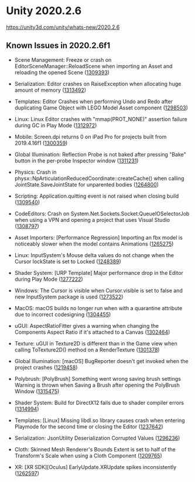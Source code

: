 # Unity 2020.2.6
https://unity3d.com/unity/whats-new/2020.2.6

## Known Issues in 2020.2.6f1

<ul>
<li><p>Scene Management: Freeze or crash on EditorSceneManager::ReloadScene when importing an Asset and reloading the opened Scene (<a href="https://issuetracker.unity3d.com/issues/freeze-or-crash-on-editorscenemanager-reloadscene-when-importing-an-asset-and-reloading-the-opened-scene">1309393</a>)</p></li>
<li><p>Serialization: Editor crashes on RaiseException when allocating huge amount of memory (<a href="https://issuetracker.unity3d.com/issues/editor-crashes-on-raiseexception-when-allocating-huge-amount-of-memory">1313492</a>)</p></li>
<li><p>Templates: Editor Crashes when performing Undo and Redo after duplicating Game Object with LEGO Model Asset component (<a href="https://issuetracker.unity3d.com/issues/crash-when-redoing-and-undoing-pasting-prefabs-in-scene-in-lego-microgame">1298503</a>)</p></li>
<li><p>Linux: Linux Editor crashes with "mmap(PROT_NONE)" assertion failure during GC in Play Mode (<a href="https://issuetracker.unity3d.com/issues/linux-editor-crashes-with-mmap-prot-none-assertion-failure-during-gc-in-play-mode">1312972</a>)</p></li>
<li><p>Mobile: Screen.dpi returns 0 on iPad Pro for projects built from 2019.4.16f1 (<a href="https://issuetracker.unity3d.com/issues/screen-dot-dpi-returns-0-on-ipad-pro-for-projects-built-from-2019-dot-4-16f1">1300359</a>)</p></li>
<li><p>Global Illumination: Reflection Probe is not baked after pressing "Bake" button in the per-probe Inspector window (<a href="https://issuetracker.unity3d.com/issues/reflection-probe-is-not-baked-after-pressing-bake-button-in-the-per-probe-inspector-window">1311231</a>)</p></li>
<li><p>Physics: Crash in physx::NpArticulationReducedCoordinate::createCache() when calling JointState.SaveJointState for unparented bodies (<a href="https://issuetracker.unity3d.com/issues/crash-in-physx-nparticulationreducedcoordinate-createcache-when-calling-jointstate-dot-savejointstate-for-unparented-bodies">1264800</a>)</p></li>
<li><p>Scripting: Application.quitting event is not raised when closing build (<a href="https://issuetracker.unity3d.com/issues/application-dot-quitting-event-is-not-raised-when-closing-build">1309540</a>)</p></li>
<li><p>CodeEditors: Crash on System.Net.Sockets.Socket:QueueIOSelectorJob when using a VPN and opening a project that uses Visual Studio  (<a href="https://issuetracker.unity3d.com/issues/crash-on-system-dot-net-dot-sockets-dot-socket-queueioselectorjob-when-using-a-vpn-and-opening-a-project-that-uses-visual-studio">1308797</a>)</p></li>
<li><p>Asset Importers: [Performance Regression] Importing an fbx model is noticeably slower when the model contains Animations (<a href="https://issuetracker.unity3d.com/issues/performance-regression-importing-an-fbx-model-is-noticeably-slower-when-the-model-contains-animations">1265275</a>)</p></li>
<li><p>Linux:  InputSystem's Mouse delta values do not change when the Cursor lockState is set to Locked (<a href="https://issuetracker.unity3d.com/issues/linux-inputsystems-mouse-delta-values-do-not-change-when-the-cursor-lockstate-is-set-to-locked">1248389</a>)</p></li>
<li><p>Shader System: [URP Template] Major performance drop in the Editor during Play Mode (<a href="https://issuetracker.unity3d.com/issues/urp-template-major-performance-drop-in-the-editor-during-play-mode">1277222</a>)</p></li>
<li><p>Windows: The Cursor is visible when Cursor.visible is set to false and new InputSystem package is used (<a href="https://issuetracker.unity3d.com/issues/the-cursor-dot-visible-equals-false-does-not-work-when-inputsystem-package-is-installed">1273522</a>)</p></li>
<li><p>MacOS: macOS builds no longer run when with a quarantine attribute due to incorrect codesigning (<a href="https://issuetracker.unity3d.com/issues/macos-builds-now-contain-a-quarantine-attribute">1304455</a>)</p></li>
<li><p>uGUI: AspectRatioFitter gives a warning when changing the Components Aspect Ratio if it's attached to a Canvas (<a href="https://issuetracker.unity3d.com/issues/aspectratiofitter-new-restriction-in-2020-dot-2">1302464</a>)</p></li>
<li><p>Texture: uGUI in Texture2D is different than in the Game view when calling ToTexture2D() method on a RenderTexture (<a href="https://issuetracker.unity3d.com/issues/ugui-in-texture2d-is-different-than-in-the-game-view-when-calling-totexture2d-method-on-a-rendertexture">1301378</a>)</p></li>
<li><p>Global Illumination: [macOS] BugReporter doesn't get invoked when the project crashes (<a href="https://issuetracker.unity3d.com/issues/macos-bugreporter-doesnt-get-invoked-when-the-project-crashes">1219458</a>)</p></li>
<li><p>Polybrush: [PolyBrush] Something went wrong saving brush settings Warning is thrown when Saving a Brush after opening the PolyBrush Window (<a href="https://issuetracker.unity3d.com/issues/polybrush-something-went-wrong-saving-brush-settings-warning-is-thrown-when-saving-a-brush-after-opening-the-polybrush-window">1315475</a>)</p></li>
<li><p>Shader System: Build for DirectX12 fails due to shader compiler errors (<a href="https://issuetracker.unity3d.com/issues/build-for-directx12-fails-due-to-shader-compiler-erros">1314994</a>)</p></li>
<li><p>Templates: [Linux] Missing libdl.so library causes crash when entering Playmode for the second time or closing the Editor (<a href="https://issuetracker.unity3d.com/issues/missing-libdl-dot-so-library-causes-crash-when-entering-playmode-for-the-second-time-or-closing-the-editor">1237642</a>)</p></li>
<li><p>Serialization: JsonUtility Deserialization Corrupted Values (<a href="https://issuetracker.unity3d.com/issues/jsonutility-deserialization-corrupted-values">1296236</a>)</p></li>
<li><p>Cloth: Skinned Mesh Renderer's Bounds Extent is set to half of the Transform's Scale when using a Cloth Component (<a href="https://issuetracker.unity3d.com/issues/skinned-mesh-renderers-bounds-extent-is-set-to-half-of-the-transforms-scale-when-using-a-cloth-component">1209765</a>)</p></li>
<li><p>XR: [XR SDK][Oculus] EarlyUpdate.XRUpdate spikes inconsistently (<a href="https://issuetracker.unity3d.com/issues/xr-sdk-oculus-earlyupdate-dot-xrupdate-spikes-inconsistently">1262597</a>)</p></li>
</ul>
